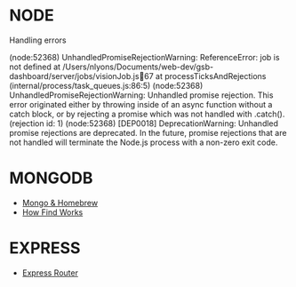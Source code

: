 # NODE

Handling errors

(node:52368) UnhandledPromiseRejectionWarning: ReferenceError: job is not defined
    at /Users/nlyons/Documents/web-dev/gsb-dashboard/server/jobs/visionJob.js:100:67
    at processTicksAndRejections (internal/process/task_queues.js:86:5)
(node:52368) UnhandledPromiseRejectionWarning: Unhandled promise rejection. This error originated either by throwing inside of an async function without a catch block, or by rejecting a promise which was not handled with .catch(). (rejection id: 1)
(node:52368) [DEP0018] DeprecationWarning: Unhandled promise rejections are deprecated. In the future, promise rejections that are not handled will terminate the Node.js process with a non-zero exit code.



# MONGODB

- [Mongo & Homebrew](https://superuser.com/questions/1478156/error-mongodb-unknown-version-mountain-lion)
- [How Find Works](http://thecodebarbarian.com/how-find-works-in-mongoose.html)


# EXPRESS

- [Express Router](https://scotch.io/tutorials/learn-to-use-the-new-router-in-expressjs-4)
